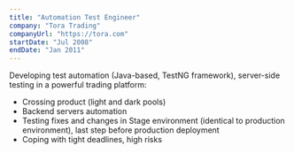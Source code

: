 ```yaml
---
title: "Automation Test Engineer"
company: "Tora Trading"
companyUrl: "https://tora.com"
startDate: "Jul 2008"
endDate: "Jan 2011"
---
```


Developing test automation (Java-based, TestNG framework), server-side testing in a powerful trading platform:

- Crossing product (light and dark pools)
- Backend servers automation
- Testing fixes and changes in Stage environment (identical to production environment), last step before production deployment
- Coping with tight deadlines, high risks
